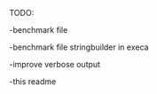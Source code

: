TODO:

-benchmark file

-benchmark file stringbuilder in execa

-improve verbose output

-this readme


